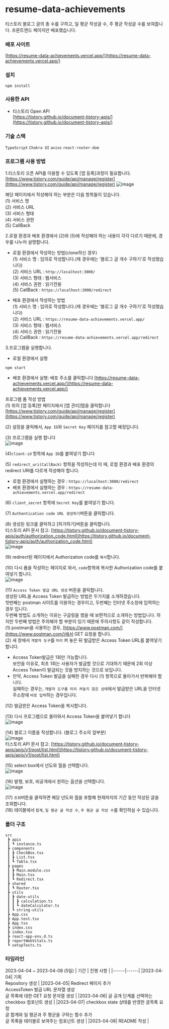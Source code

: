 # resume-data-achievements

티스토리 블로그 글의 총 수를 구하고, 일 평균 작성글 수, 주 평균 작성글 수를 보여줍니다.
프론트엔드 페이지만 배포했습니다.

### 배포 사이트  
[https://resume-data-achievements.vercel.app/](https://resume-data-achievements.vercel.app/)

### 설치
```
npm install
```

### 사용한 API
- 티스토리 Open API  
[https://tistory.github.io/document-tistory-apis/](https://tistory.github.io/document-tistory-apis/)  

### 기술 스택  
`TypeScript` `Chakra UI` `axios` `react-router-dom`  


### 프로그램 사용 방법
1.티스토리 오픈 API를 이용할 수 있도록 [앱 등록]과정이 필요합니다.  
[https://www.tistory.com/guide/api/manage/register](https://www.tistory.com/guide/api/manage/register)
![image](https://user-images.githubusercontent.com/86847564/230699489-625ac2b0-2c43-446e-ab42-dc13bdef03c2.png)

해당 페이지에서 작성해야 하는 부분은 다음 항목들이 있습니다.  
(1) 서비스 명  
(2) 서비스 URL  
(3) 서비스 형태  
(4) 서비스 권한  
(5) CallBack  

2.로컬 환경과 배포 환경에서 (2)와 (5)에 작성해야 하는 내용이 각각 다르기 때문에, 경우를 나누어 설명합니다.

- 로컬 환경에서 작성하는 방법(clone하신 경우)  
(1) 서비스 명 : 임의로 작성합니다.(제 경우에는 '블로그 글 개수 구하기'로 작성했습니다)   
(2) 서비스 URL : `http://localhost:3000/`  
(3) 서비스 형태 : 웹서비스  
(4) 서비스 권한 : 읽기전용  
(5) CallBack : `https://localhost:3000/redirect`  

- 배포 환경에서 작성하는 방법  
(1) 서비스 명 : 임의로 작성합니다.(제 경우에는 '블로그 글 개수 구하기'로 작성했습니다)  
(2) 서비스 URL : `https://resume-data-achievements.vercel.app/`  
(3) 서비스 형태 : 웹서비스  
(4) 서비스 권한 : 읽기전용  
(5) CallBack : `https://resume-data-achievements.vercel.app/redirect`  


3.프로그램을 실행합니다.
- 로컬 환경에서 실행
```
npm start
```  

- 배포 환경에서 실행: 배포 주소를 클릭합니다
[https://resume-data-achievements.vercel.app/](https://resume-data-achievements.vercel.app/)  

프로그램 폼 작성 방법  
(1) 위의 [앱 등록]한 페이지에서 [앱 관리]탭을 클릭합니다  
[https://www.tistory.com/guide/api/manage/register](https://www.tistory.com/guide/api/manage/register)  

(2) 설정을 클릭해서, `App ID`와 `Secret Key` 페이지를 참고할 예정입니다.  

(3) 프로그램을 실행 합니다  
![image](https://user-images.githubusercontent.com/86847564/230700078-dbc93d8e-66c8-4551-8921-e2964b024d90.png)  

(4)`client-id` 항목에 `App ID`를 붙여넣기 합니다  

(5) `redirect_uri(CallBack)` 항목을 작성하는데 이 때, 로컬 환경과 배포 환경의 redirect URI를 다르게 작성해야 합니다.  
  - 로컬 환경에서 실행하는 경우 : `https://localhost:3000/redirect`  
  - 배포 환경에서 실행하는 경우 : `https://resume-data-achievements.vercel.app/redirect`  

(6) `client_secret` 항목에 `Secret Key`를 붙여넣기 합니다.  

(7) `Authentication code URL 생성하기`버튼을 클릭합니다.  

(8) 생성된 링크를 클릭하고 [허가하기]버튼을 클릭합니다.  
티스토리 API 문서 참고: [https://tistory.github.io/document-tistory-apis/auth/authorization_code.html](https://tistory.github.io/document-tistory-apis/auth/authorization_code.html)  
![image](https://user-images.githubusercontent.com/86847564/230700460-f8764afc-ec9b-400a-b2eb-2aba27d1765d.png)  

(9) redirect된 페이지에서 Authorization code를 `복사`합니다.  

(10) 다시 폼을 작성하는 페이지로 와서, `code`항목에 복사한 Authorization code를 붙여넣기 합니다.  
![image](https://user-images.githubusercontent.com/86847564/230701963-6bfbff9e-9e8b-44d7-becc-c1f2f4b289ce.png)  

(11) `Access Token 발급 URL 생성` 버튼을 클릭합니다.  
생성된 URL을 Access Token 발급하는 방법은 두가지를 소개하겠습니다.  
첫번째는 postman 사이트를 이용하는 경우이고, 두번째는 인터넷 주소창에 입력하는 경우 입니다.  
두번째 방법도 소개하는 이유는 구글링을 했을 때 보편적으로 소개하는 방법입니다. 하지만 두번째 방법은 주의해야 할 부분이 있기 때문에 주의사항도 같이 작성합니다.  
  (1) postman을 사용하는 경우, [https://www.postman.com/](https://www.postman.com/)에서 GET 요청을 합니다.  
  (2) 새 창에서 `개발자 도구`를 `미리` 켜 놓은 뒤 발급받은 Access Token URL를 붙여넣기합니다.  

- Access Token발급은 1회만 가능합니다.  
보안을 이유로, 최초 1회는 사용자가 발급할 것으로 기대하기 때문에 2회 이상 Access Token이 발급되는 것을 방지하는 것으로 보입니다.    
- 만약, Access Token 발급을 실패한 경우 다시 (1) 항목으로 돌아가서 반복해야 합니다.  
실패하는 경우는, `개발자 도구를 미리 켜놓지 않은 상태`에서 발급받은 URL을 인터넷 주소창에 `바로 입력`하는 경우입니다.  

(12) 발급받은 Access Token을 복사합니다.  

(13) 다시 프로그램으로 돌아와서 Access Token을 붙여넣기 합니다  
![image](https://user-images.githubusercontent.com/86847564/230701984-70dccba6-dd83-4e8d-b186-d717d0d55fdc.png)  

(14) 블로그 이름을 작성합니다. (블로그 주소의 앞부분)  
![image](https://user-images.githubusercontent.com/86847564/230701994-a47a3ecd-fa0e-4b56-b5c5-08066fadcf69.png)  
티스토리 API 문서 참고: [https://tistory.github.io/document-tistory-apis/apis/v1/post/list.html](https://tistory.github.io/document-tistory-apis/apis/v1/post/list.html)  

(15) select box에서 년도와 월을 선택합니다.  
![image](https://user-images.githubusercontent.com/86847564/230702030-bcd7008f-3654-456e-8c64-a1babe14d341.png)  

(16) 발행, 보호, 비공개에서 원하는 옵션을 선택합니다.  
![image](https://user-images.githubusercontent.com/86847564/230702034-59842126-44be-4f81-aea9-535cce215678.png)  

(17) `조회`버튼을 클릭하면 해당 년도와 월을 포함해 현재까지의 기간 동안 작성된 글을 조회합니다.  
(18) 테이블에서 `합계`, `일 평균 글 작성 수`, `주 평균 글 작성 수`를 확인하실 수 있습니다.  

### 폴더 구조  
```
src  
 ┣ apis  
 ┃ ┗ instance.ts  
 ┣ components  
 ┃ ┣ CheckBox.tsx  
 ┃ ┣ List.tsx  
 ┃ ┗ Table.tsx  
 ┣ pages  
 ┃ ┣ Main.module.css  
 ┃ ┣ Main.tsx  
 ┃ ┗ Redirect.tsx  
 ┣ shared  
 ┃ ┗ Router.tsx  
 ┣ utils  
 ┃ ┣ date-utils  
 ┃ ┃ ┣ calculation.ts  
 ┃ ┃ ┗ dateCalculator.ts  
 ┃ ┗ string-utils  
 ┣ App.css  
 ┣ App.test.tsx  
 ┣ App.tsx  
 ┣ index.css  
 ┣ index.tsx  
 ┣ react-app-env.d.ts  
 ┣ reportWebVitals.ts  
 ┗ setupTests.ts  
 ```
 
### 타임라인
2023-04-04 ~ 2023-04-08 (5일)
| 기간 | 진행 사항 |
|------|------|
|2023-04-04| 기획 <br> Repository 생성 |
|2023-04-05| Redirect 페이지 추가 <br> AccessToken 발급 URL 문자열 생성 <br> 글 목록에 대한 GET 요청 문자열 생성 |
|2023-04-06| 글 공개 단계를 선택하는 checkbox 컴포넌트 생성 |
|2023-04-07| checkbox state 상태를 반영한 글목록 요청 <br> 글 합계와 일 평균과 주 평균을 구하는 함수 추가 <br> 글 목록을 테이블로 보여주는 컴포넌트 생성 |
|2023-04-08| README 작성 |
